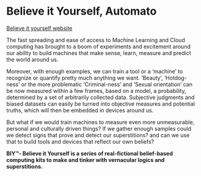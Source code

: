 # Believe it Yourself, Automato

[Believe it yourself website](http://automato.farm/portfolio/believe_it_yourself/)

The fast spreading and ease of access to Machine Learning and Cloud computing has brought to a boom of experiments and excitement around our ability to build machines that make sense, learn, measure and predict the world around us.

Moreover, with enough examples, we can train a tool or a ‘machine’ to recognize or quantify pretty much anything we want. ‘Beauty’, ‘Hotdog-ness’ or the more problematic ‘Criminal-ness’ and ‘Sexual orientation’ can be now measured within a few frames, based on a model, a probability, determined by a set of arbitrarily collected data. Subjective judgments and biased datasets can easily be turned into objective measures and potential truths, which will then be embedded in devices around us.

But what if we would train machines to measure even more unmeasurable, personal and culturally driven things? If we gather enough samples could we detect signs that prove and detect our superstitions? and can we use that to build tools and devices that reflect our own beliefs?

__BIY™- Believe it Yourself is a series of real-fictional belief-based computing kits to make and tinker with vernacular logics and superstitions.__


